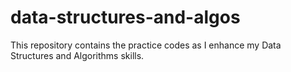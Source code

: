 # data-structures-and-algos
This repository contains the practice codes as I enhance my Data Structures and Algorithms skills.
